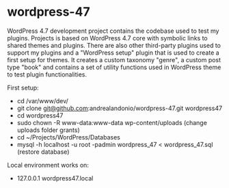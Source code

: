 # wordpress-47
WordPress 4.7 development project contains the codebase used to test my plugins. Projects is based on WordPress 4.7 core with symbolic links to shared themes and plugins. There are also other third-party plugins used to support my plugins and a "WordPress setup" plugin that is used to create a first setup for themes. It creates a custom taxonomy "genre", a custom post type "book" and contains a set of utility functions used in WordPress theme to test plugin functionalities.

First setup:
* cd /var/www/dev/
* git clone git@github.com:andrealandonio/wordpress-47.git wordpress47
* cd wordpress47
* sudo chown -R www-data:www-data wp-content/uploads (change uploads folder grants)
* cd ~/Projects/WordPress/Databases
* mysql -h localhost -u root -padmin wordpress_47 < wordpress_47.sql (restore database)

Local environment works on:
* 127.0.0.1   wordpress47.local
